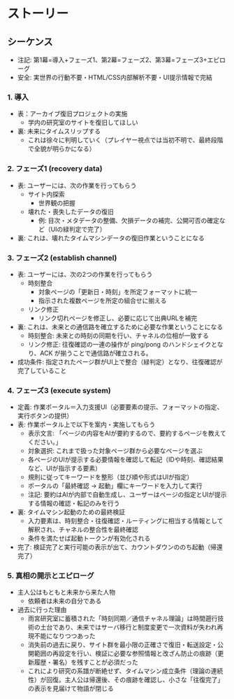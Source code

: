# ストーリー

## シーケンス

- 注記: 第1幕=導入+フェーズ1、第2幕=フェーズ2、第3幕=フェーズ3+エピローグ
- 安全: 実世界の行動不要・HTML/CSS内部解析不要・UI提示情報で完結

### 1. 導入

- 表：アーカイブ復旧プロジェクトの実施
  - 学内の研究室のサイトを復旧してほしい
- 裏: 未来にタイムスリップする
  - これは徐々に判明していく（プレイヤー視点では当初不明で、最終段階で全貌が明らかになる）

### 2. フェーズ1 (recovery data)

- 表: ユーザーには、次の作業を行ってもらう
  - サイト内探索
    - 世界観の把握
  - 壊れた・喪失したデータの復旧
    - 例: 目次・メタデータの整備、欠損データの補完、公開可否の確定など（UIの緑判定で完了）
- 裏: これは、壊れたタイムマシンデータの復旧作業ということになる

### 3. フェーズ2 (establish channel)

- 表: ユーザーには、次の2つの作業を行ってもらう
  - 時刻整合
    - 対象ページの「更新日・時刻」を所定フォーマットに統一
    - 指示された複数ページを所定の組合せに揃える
  - リンク修正
    - リンク切れページを修正し、必要に応じて出典URLを補完
- 裏: これは、未来との通信路を確立するために必要な作業ということになる
  - 時刻整合: 未来との時刻の同期を行い、チャネルの位相が一致する
  - リンク修正: 往復確認の一連の操作が ping/pong のハンドシェイクとなり、ACK が揃うことで通信路が確立される。
- 成功条件: 指定されたページ群がUI上で整合（緑判定）となり、往復確認が完了していること

### 4. フェーズ3 (execute system)

- 定義: 作業ポータル＝入力支援UI（必要要素の提示、フォーマットの指定、実行ボタンの提供）
- 表: 作業ポータル上で以下を案内・実施してもらう
  - 表示文言: 「ページの内容をAIが要約するので、要約するページを教えてください。」
  - 対象選択: これまで扱った対象ページ群から必要なページを選ぶ
  - 各ページのUIが提示する必要情報を確認して転記（IDや時刻、確認結果など、UIが指示する要素）
  - 規則に従ってキーワードを整形（並び順や形式はUIが指定）
  - ポータルの「最終確認 → 起動」欄にキーワードを入力して実行
  - 注記: 要約はAIが内部で自動生成し、ユーザーはページの指定とUIが提示する情報の確認・転記のみを行う
- 裏: タイムマシン起動のための最終検証
  - 入力要素は、時刻整合・往復確認・ルーティングに相当する情報として解釈され、チャネルの整合性を最終確認
  - 条件を満たせば起動トークンが有効化される
- 完了: 検証完了と実行可能の表示が出て、カウントダウンののち起動（帰還完了）

### 5. 真相の開示とエピローグ

- 主人公はもともと未来から来た人物
  - 依頼者は未来の自分である
- 過去に行った理由
  - 雨宮研究室に蓄積された「時刻同期／通信チャネル理論」は時間遡行技術の土台であり、未来ではサーバ移行と制度変更で一次資料が失われ再現不能になりつつあった
  - 消失前の過去に戻り、サイト群を最小限の正確さで復旧・転送設定・公開範囲の再設定を行い、検証に必要な参照情報と改ざん防止の痕跡（更新履歴・署名）を残すことが必須だった
  - これにより研究の系譜が断絶せず、タイムマシン成立条件（理論の連続性）が回復。主人公は帰還後、その痕跡を確認し、小さな「往復完了」の表示を見届けて物語が閉じる

